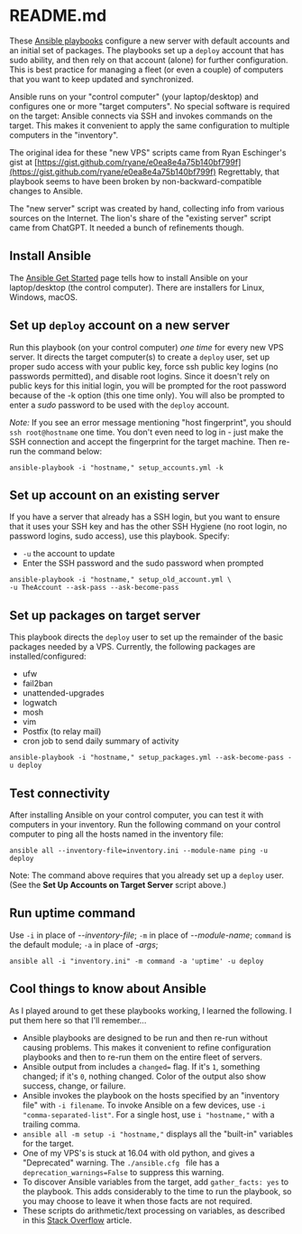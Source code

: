 # README.md

These [Ansible playbooks](https://www.ansible.com/resources/get-started)
configure a new server with default accounts and an initial set of packages.
The playbooks set up a `deploy` account that has sudo ability, and then rely on that account (alone) for further configuration.
This is best practice for managing a fleet (or even a couple) of computers that you want to keep updated and synchronized.

Ansible runs on your "control computer" (your laptop/desktop) and configures one or more "target computers".
No special software is required on the target:
Ansible connects via SSH and invokes commands on the target. 
This makes it convenient to apply the same configuration to multiple computers in the "inventory".

The original idea for these "new VPS" scripts came from Ryan Eschinger's gist at [https://gist.github.com/ryane/e0ea8e4a75b140bf799f](https://gist.github.com/ryane/e0ea8e4a75b140bf799f) 
Regrettably, that playbook seems to have been broken by non-backward-compatible changes to Ansible.

The "new server" script was created by hand, collecting info from various sources on the Internet.
The lion's share of the "existing server" script came from ChatGPT. It needed a bunch of refinements though.

## Install Ansible

The [Ansible Get Started](https://www.ansible.com/resources/get-started) page
tells how to install Ansible on your laptop/desktop (the control computer).
There are installers for Linux, Windows, macOS.

## Set up `deploy` account on a new server

Run this playbook (on your control computer) *one time* for every new VPS server. 
It directs the target computer(s) to create a `deploy` user, 
set up proper sudo access with your public key, 
force ssh public key logins (no passwords permitted),
and disable root logins. 
Since it doesn't rely on public keys for this initial login,
you will be prompted for the root password
because of the -k option (this one time only). 
You will also be prompted to enter a *sudo* password
to be used with the `deploy` account.

*Note:* If you see an error message mentioning "host fingerprint", you should `ssh root@hostname` one time. 
You don't even need to log in - just make the SSH connection and accept the fingerprint for the target machine. 
Then re-run the command below:

```
ansible-playbook -i "hostname," setup_accounts.yml -k
```

## Set up account on an existing server

If you have a server that already has a SSH login, but you want to ensure that it uses your SSH key and has the other SSH Hygiene (no root login, no password logins, sudo access), use this playbook. Specify:
 
- `-u` the account to update
- Enter the SSH password and the sudo password when prompted

```
ansible-playbook -i "hostname," setup_old_account.yml \
-u TheAccount --ask-pass --ask-become-pass

```

## Set up packages on target server

This playbook directs the `deploy` user to set up the remainder of the basic packages needed by a VPS.
Currently, the following packages are installed/configured:

* ufw
* fail2ban
* unattended-upgrades
* logwatch
* mosh
* vim
* Postfix (to relay mail)
* cron job to send daily summary of activity

```
ansible-playbook -i "hostname," setup_packages.yml --ask-become-pass -u deploy
```

## Test connectivity

After installing Ansible on your control computer, you can test it with computers in your inventory.
Run the following command on your control computer to ping all the hosts named in the inventory file:

```
ansible all --inventory-file=inventory.ini --module-name ping -u deploy

```
Note: The command above requires that you already set up a `deploy` user. (See the **Set Up Accounts on Target Server** script above.)

## Run uptime command

Use `-i` in place of *--inventory-file*; `-m` in place of *--module-name*;  `command` is the default module; `-a` in place of *-args*;

```
ansible all -i "inventory.ini" -m command -a 'uptime' -u deploy

```

## Cool things to know about Ansible

As I played around to get these playbooks working, I learned the following. I put them here so that I'll remember...

* Ansible playbooks are designed to be run and then re-run without causing problems. 
This makes it convenient to refine configuration playbooks and then to re-run them on the entire fleet of servers. 
* Ansible output from includes a `changed=` flag. If it's `1`, something changed; if it's `0`, nothing changed.
Color of the output also show success, change, or failure.
* Ansible invokes the playbook on the hosts specified by an  "inventory file" with `-i filename`. 
To invoke Ansible on a few devices, use `-i "comma-separated-list"`. 
For a single host, use `i "hostname,"` with a trailing comma.
* `ansible all -m setup -i "hostname,"` displays all the "built-in" variables for the target.
* One of my VPS's is stuck at 16.04 with old python, and gives a "Deprecated" warning. 
The `./ansible.cfg ` file has a `deprecation_warnings=False` to suppress this warning.
* To discover Ansible variables from the target, add `gather_facts: yes` to the playbook.
This adds considerably to the time to run the playbook, so you may choose to leave it when those facts are not required.
* These scripts do arithmetic/text processing on variables, as described in this
[Stack Overflow](https://stackoverflow.com/questions/33505521/how-to-use-arithmetic-when-setting-a-variable-value-in-ansible) article.
